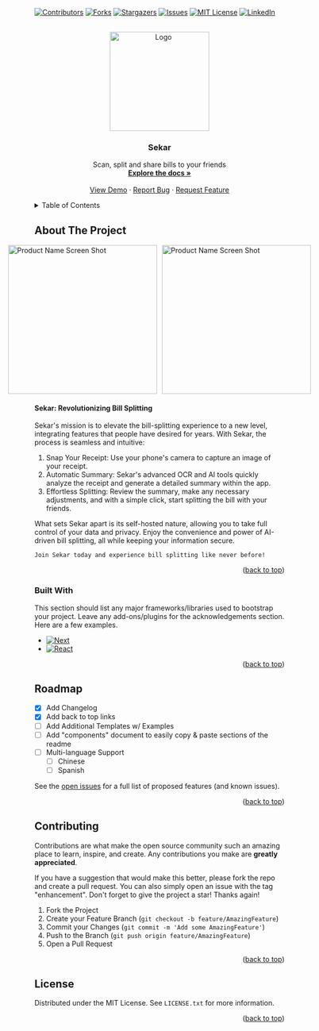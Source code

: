 <!-- Improved compatibility of back to top link: See: https://github.com/Shaunmak1214/sekar/pull/73 -->
<a name="readme-top"></a>
<!--
*** Thanks for checking out the Best-README-Template. If you have a suggestion
*** that would make this better, please fork the repo and create a pull request
*** or simply open an issue with the tag "enhancement".
*** Don't forget to give the project a star!
*** Thanks again! Now go create something AMAZING! :D
-->



<!-- PROJECT SHIELDS -->
<!--
*** I'm using markdown "reference style" links for readability.
*** Reference links are enclosed in brackets [ ] instead of parentheses ( ).
*** See the bottom of this document for the declaration of the reference variables
*** for contributors-url, forks-url, etc. This is an optional, concise syntax you may use.
*** https://www.markdownguide.org/basic-syntax/#reference-style-links
-->
[![Contributors][contributors-shield]][contributors-url]
[![Forks][forks-shield]][forks-url]
[![Stargazers][stars-shield]][stars-url]
[![Issues][issues-shield]][issues-url]
[![MIT License][license-shield]][license-url]
[![LinkedIn][linkedin-shield]][linkedin-url]



<!-- PROJECT LOGO -->
<br />
<div align="center">
  <a href="https://github.com/Shaunmak1214/sekar">
    <img src="https://res.cloudinary.com/shaun-storage/image/upload/v1718783746/sekar-logo_hmxohp.png" alt="Logo" width="200" height="200">
  </a>

  <h3 align="center">Sekar</h3>

  <p align="center">
    Scan, split and share bills to your friends
    <br />
    <a href="https://github.com/Shaunmak1214/sekar"><strong>Explore the docs »</strong></a>
    <br />
    <br />
    <a href="https://github.com/Shaunmak1214/sekar">View Demo</a>
    ·
    <a href="https://github.com/Shaunmak1214/sekar/issues/new?labels=bug&template=bug-report---.md">Report Bug</a>
    ·
    <a href="https://github.com/Shaunmak1214/sekar/issues/new?labels=enhancement&template=feature-request---.md">Request Feature</a>
  </p>
</div>



<!-- TABLE OF CONTENTS -->
<details>
  <summary>Table of Contents</summary>
  <ol>
    <li>
      <a href="#about-the-project">About The Project</a>
      <ul>
        <li><a href="#built-with">Built With</a></li>
      </ul>
    </li>
    <li>
      <a href="#getting-started">Getting Started</a>
      <ul>
        <li><a href="#prerequisites">Prerequisites</a></li>
        <li><a href="#installation">Installation</a></li>
      </ul>
    </li>
    <li><a href="#usage">Usage</a></li>
    <li><a href="#roadmap">Roadmap</a></li>
    <li><a href="#contributing">Contributing</a></li>
    <li><a href="#license">License</a></li>
    <li><a href="#contact">Contact</a></li>
    <li><a href="#acknowledgments">Acknowledgments</a></li>
  </ol>
</details>



<!-- ABOUT THE PROJECT -->
## About The Project

<div style="display: flex; justify-content: center; ">
<a href="https://sekar.com">
  <img src="https://res.cloudinary.com/shaun-storage/image/upload/v1718783746/Snap_wjrb3x.png" alt="Product Name Screen Shot" style="display: inline-block; margin-right: 10px;" width="300">
</a>
<a href="https://sekar.com">
  <img src="https://res.cloudinary.com/shaun-storage/image/upload/v1718979638/After_snapping_the_image_v7kz31.png" alt="Product Name Screen Shot" style="display: inline-block;" width="300">
</a>
</div>

#### Sekar: Revolutionizing Bill Splitting
Sekar's mission is to elevate the bill-splitting experience to a new level, integrating features that people have desired for years. With Sekar, the process is seamless and intuitive:

1. Snap Your Receipt: Use your phone's camera to capture an image of your receipt.
2. Automatic Summary: Sekar's advanced OCR and AI tools quickly analyze the receipt and generate a detailed summary within the app.
3. Effortless Splitting: Review the summary, make any necessary adjustments, and with a simple click, start splitting the bill with your friends.

What sets Sekar apart is its self-hosted nature, allowing you to take full control of your data and privacy. Enjoy the convenience and power of AI-driven bill splitting, all while keeping your information secure.

`Join Sekar today and experience bill splitting like never before!`

<p align="right">(<a href="#readme-top">back to top</a>)</p>



### Built With

This section should list any major frameworks/libraries used to bootstrap your project. Leave any add-ons/plugins for the acknowledgements section. Here are a few examples.

* [![Next][Next.js]][Next-url]
* [![React][React.js]][React-url]

<p align="right">(<a href="#readme-top">back to top</a>)</p>

<!-- GETTING STARTED -->
<!-- ## Getting Started

This is an example of how you may give instructions on setting up your project locally.
To get a local copy up and running follow these simple example steps.

### Prerequisites -->
<!-- 
This is an example of how to list things you need to use the software and how to install them.
* npm
  ```sh
  npm install npm@latest -g
  ```

### Installation

_Below is an example of how you can instruct your audience on installing and setting up your app. This template doesn't rely on any external dependencies or services._

1. Get a free API Key at [https://example.com](https://example.com)
2. Clone the repo
   ```sh
   git clone https://github.com/your_username_/Project-Name.git
   ```
3. Install NPM packages
   ```sh
   npm install
   ```
4. Enter your API in `config.js`
   ```js
   const API_KEY = 'ENTER YOUR API';
   ```

<p align="right">(<a href="#readme-top">back to top</a>)</p>



<!-- USAGE EXAMPLES -->
<!-- ## Usage

Use this space to show useful examples of how a project can be used. Additional screenshots, code examples and demos work well in this space. You may also link to more resources.

_For more examples, please refer to the [Documentation](https://example.com)_

<p align="right">(<a href="#readme-top">back to top</a>)</p> -->



<!-- ROADMAP -->
## Roadmap

- [x] Add Changelog
- [x] Add back to top links
- [ ] Add Additional Templates w/ Examples
- [ ] Add "components" document to easily copy & paste sections of the readme
- [ ] Multi-language Support
    - [ ] Chinese
    - [ ] Spanish

See the [open issues](https://github.com/Shaunmak1214/sekar/issues) for a full list of proposed features (and known issues).

<p align="right">(<a href="#readme-top">back to top</a>)</p>



<!-- CONTRIBUTING -->
## Contributing

Contributions are what make the open source community such an amazing place to learn, inspire, and create. Any contributions you make are **greatly appreciated**.

If you have a suggestion that would make this better, please fork the repo and create a pull request. You can also simply open an issue with the tag "enhancement".
Don't forget to give the project a star! Thanks again!

1. Fork the Project
2. Create your Feature Branch (`git checkout -b feature/AmazingFeature`)
3. Commit your Changes (`git commit -m 'Add some AmazingFeature'`)
4. Push to the Branch (`git push origin feature/AmazingFeature`)
5. Open a Pull Request

<p align="right">(<a href="#readme-top">back to top</a>)</p>



<!-- LICENSE -->
## License

Distributed under the MIT License. See `LICENSE.txt` for more information.

<p align="right">(<a href="#readme-top">back to top</a>)</p>



<!-- CONTACT -->
<!-- ## Contact

Your Name - [@your_twitter](https://twitter.com/your_username) - email@example.com

Project Link: [https://github.com/your_username/repo_name](https://github.com/your_username/repo_name)

<p align="right">(<a href="#readme-top">back to top</a>)</p> -->


<!-- MARKDOWN LINKS & IMAGES -->
<!-- https://www.markdownguide.org/basic-syntax/#reference-style-links -->
[contributors-shield]: https://img.shields.io/github/contributors/Shaunmak1214/sekar.svg?style=for-the-badge
[contributors-url]: https://github.com/Shaunmak1214/sekar/graphs/contributors
[forks-shield]: https://img.shields.io/github/forks/Shaunmak1214/sekar.svg?style=for-the-badge
[forks-url]: https://github.com/Shaunmak1214/sekar/network/members
[stars-shield]: https://img.shields.io/github/stars/Shaunmak1214/sekar.svg?style=for-the-badge
[stars-url]: https://github.com/Shaunmak1214/sekar/stargazers
[issues-shield]: https://img.shields.io/github/issues/Shaunmak1214/sekar.svg?style=for-the-badge
[issues-url]: https://github.com/Shaunmak1214/sekar/issues
[license-shield]: https://img.shields.io/github/license/Shaunmak1214/sekar.svg?style=for-the-badge
[license-url]: https://github.com/Shaunmak1214/sekar/blob/master/LICENSE.txt
[linkedin-shield]: https://img.shields.io/badge/-LinkedIn-black.svg?style=for-the-badge&logo=linkedin&colorB=555
[linkedin-url]: https://linkedin.com/in/othneildrew
[product-screenshot]: https://res.cloudinary.com/shaun-storage/image/upload/v1718783746/Snap_wjrb3x.png
[product-screenshot2]: https://res.cloudinary.com/shaun-storage/image/upload/v1718979638/After_snapping_the_image_v7kz31.png
[Next.js]: https://img.shields.io/badge/next.js-000000?style=for-the-badge&logo=nextdotjs&logoColor=white
[Next-url]: https://nextjs.org/
[React.js]: https://img.shields.io/badge/React-20232A?style=for-the-badge&logo=react&logoColor=61DAFB
[React-url]: https://reactjs.org/
[Vue.js]: https://img.shields.io/badge/Vue.js-35495E?style=for-the-badge&logo=vuedotjs&logoColor=4FC08D
[Vue-url]: https://vuejs.org/
[Angular.io]: https://img.shields.io/badge/Angular-DD0031?style=for-the-badge&logo=angular&logoColor=white
[Angular-url]: https://angular.io/
[Svelte.dev]: https://img.shields.io/badge/Svelte-4A4A55?style=for-the-badge&logo=svelte&logoColor=FF3E00
[Svelte-url]: https://svelte.dev/
[Laravel.com]: https://img.shields.io/badge/Laravel-FF2D20?style=for-the-badge&logo=laravel&logoColor=white
[Laravel-url]: https://laravel.com
[Bootstrap.com]: https://img.shields.io/badge/Bootstrap-563D7C?style=for-the-badge&logo=bootstrap&logoColor=white
[Bootstrap-url]: https://getbootstrap.com
[JQuery.com]: https://img.shields.io/badge/jQuery-0769AD?style=for-the-badge&logo=jquery&logoColor=white
[JQuery-url]: https://jquery.com 